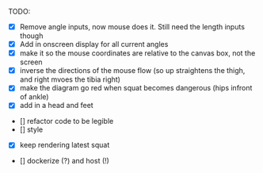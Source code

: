 TODO: 
- [X] Remove angle inputs, now mouse does it. Still need the length inputs though
- [X] Add in onscreen display for all current angles
- [X] make it so the mouse coordinates are relative to the canvas box, not the screen
- [X] inverse the directions of the mouse flow (so up straightens the thigh, and right mvoes the tibia right)
- [X] make the diagram go red when squat becomes dangerous (hips infront of ankle) 
- [X] add in a head and feet
- [] refactor code to be legible
- [] style
- [X] keep rendering latest squat
- [] dockerize (?) and host (!)